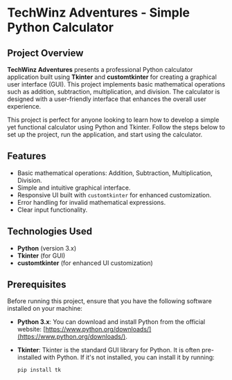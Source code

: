 # TechWinz Adventures - Simple Python Calculator

## Project Overview

**TechWinz Adventures** presents a professional Python calculator application built using **Tkinter** and **customtkinter** for creating a graphical user interface (GUI). This project implements basic mathematical operations such as addition, subtraction, multiplication, and division. The calculator is designed with a user-friendly interface that enhances the overall user experience.

This project is perfect for anyone looking to learn how to develop a simple yet functional calculator using Python and Tkinter. Follow the steps below to set up the project, run the application, and start using the calculator.

## Features

- Basic mathematical operations: Addition, Subtraction, Multiplication, Division.
- Simple and intuitive graphical interface.
- Responsive UI built with `customtkinter` for enhanced customization.
- Error handling for invalid mathematical expressions.
- Clear input functionality.

## Technologies Used

- **Python** (version 3.x)
- **Tkinter** (for GUI)
- **customtkinter** (for enhanced UI customization)

## Prerequisites

Before running this project, ensure that you have the following software installed on your machine:

- **Python 3.x**: You can download and install Python from the official website: [https://www.python.org/downloads/](https://www.python.org/downloads/).
- **Tkinter**: Tkinter is the standard GUI library for Python. It is often pre-installed with Python. If it's not installed, you can install it by running:

  ```bash
  pip install tk
